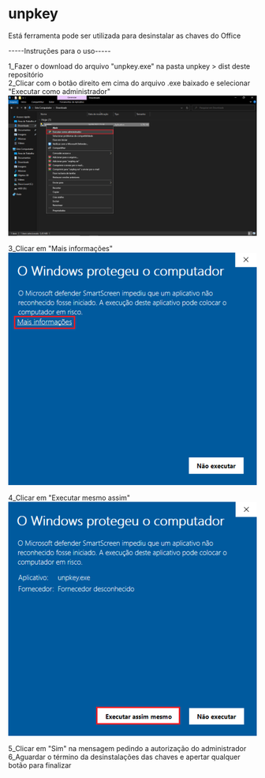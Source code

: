 # unpkey

Está ferramenta pode ser utilizada para desinstalar as chaves do Office

-----Instruções para o uso-----  
  
1_Fazer o download do arquivo "unpkey.exe" na pasta unpkey > dist deste repositório  
2_Clicar com o botão direito em cima do arquivo .exe baixado e selecionar "Executar como administrador"  
![alt text](prints/img3.png)  
  
3_Clicar em "Mais informações"  
![alt text](prints/img1.png)  
  
4_Clicar em "Executar mesmo assim"  
![alt text](prints/img2.png)  
  
5_Clicar em "Sim" na mensagem pedindo a autorização do administrador  
6_Aguardar o término da desinstalações das chaves e apertar qualquer botão para finalizar
